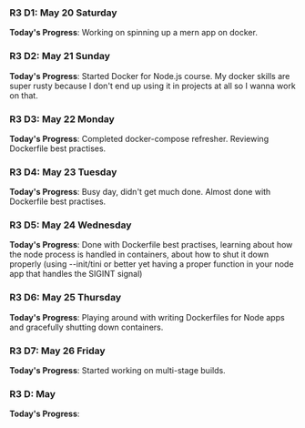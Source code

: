### R3 D1: May 20 Saturday

**Today's Progress**: Working on spinning up a mern app on docker.


### R3 D2: May 21 Sunday

**Today's Progress**: Started Docker for Node.js course. My docker skills are super rusty because I don't end up using it in projects at all so I wanna work on that.


### R3 D3: May 22 Monday

**Today's Progress**: Completed docker-compose refresher. Reviewing Dockerfile best practises.


### R3 D4: May 23 Tuesday

**Today's Progress**: Busy day, didn't get much done. Almost done with Dockerfile best practises.


### R3 D5: May 24 Wednesday

**Today's Progress**: Done with Dockerfile best practises, learning about how the node process is handled in containers, about how to shut it down properly (using --init/tini or better yet having a proper function in your node app that handles the SIGINT signal)


### R3 D6: May 25 Thursday

**Today's Progress**: Playing around with writing Dockerfiles for Node apps and gracefully shutting down containers.


### R3 D7: May 26 Friday

**Today's Progress**: Started working on multi-stage builds.


### R3 D: May  

**Today's Progress**: 
